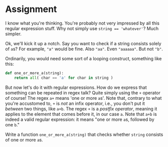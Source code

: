# Assignment

I know what you're thinking. You're probably not very impressed by all this regular expression stuff.
Why not simply use `string == 'whatever'`? Much simpler.

Ok, we'll kick it up a notch. Say you want to check if a string consists solely of `a`s?
For example, `"a"` would be fine. Also `"aa"`. Even `"aaaaaa"`. But not `"b"`.

Ordinarily, you would need some sort of a looping construct, something like this:

```python
def one_or_more_a(string):
    return all( char == 'a' for char in string )
```

But now let's do it with regular expressions. How do we express that something can be repeated in regex talk?
Quite simply using the `+` operator of course! The regex `a+` means 'one or more `a`s'.
Note that, contrary to what you're accustomed to, `+` is _not_ an infix operator, i.e., you don't put it _between_ two things, like `a+b`. The regex `+` is a _postfix operator_, meaning it applies to the element that comes before it, in our case `a`. Note that `a+b` is indeed a valid regular expression: it means "one or more `a`s, followed by one `b`."

Write a function `one_or_more_a(string)` that checks whether `string` consists
of one or more `a`s.
